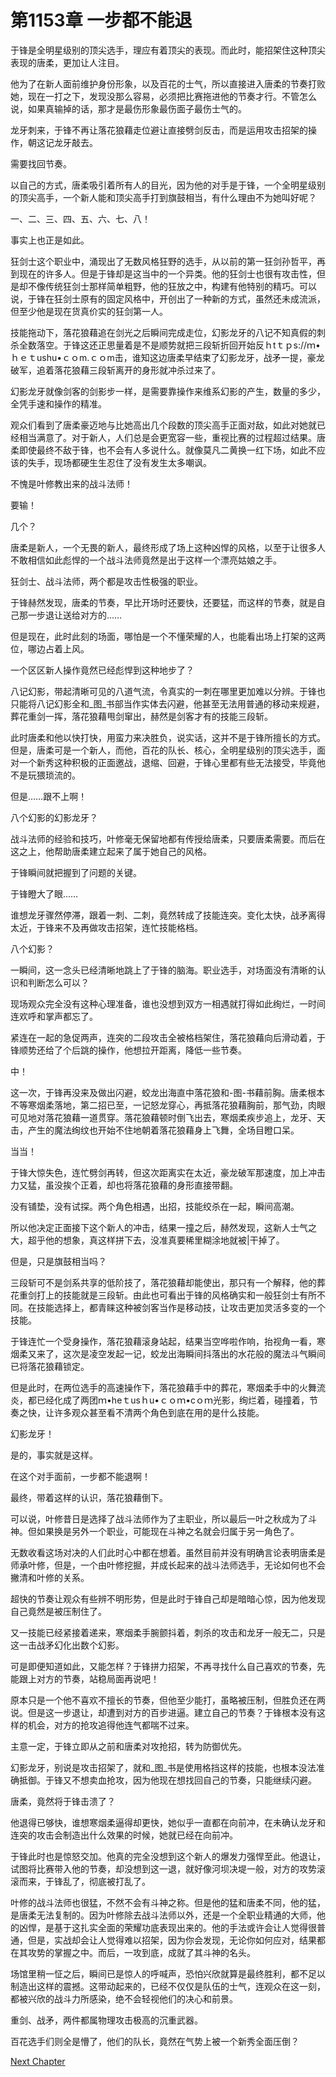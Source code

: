 # 第1153章 一步都不能退

于锋是全明星级别的顶尖选手，理应有着顶尖的表现。而此时，能招架住这种顶尖表现的唐柔，更加让人注目。

他为了在新人面前维护身份形象，以及百花的士气，所以直接进入唐柔的节奏打败她，现在一打之下，发现没那么容易，必须把比赛拖进他的节奏才行。不管怎么说，如果真输掉的话，那才是最伤形象最伤面子最伤士气的。

龙牙刺来，于锋不再让落花狼藉走位避让直接劈剑反击，而是运用攻击招架的操作，朝这记龙牙敲去。

需要找回节奏。

以自己的方式，唐柔吸引着所有人的目光，因为他的对手是于锋，一个全明星级别的顶尖高手，一个新人能和顶尖高手打到旗鼓相当，有什么理由不为她叫好呢？

一、二、三、四、五、六、七、八！

事实上也正是如此。

狂剑士这个职业中，涌现出了无数风格狂野的选手，从以前的第一狂剑孙哲平，再到现在的许多人。但是于锋却是这当中的一个异类。他的狂剑士也很有攻击性，但是却不像传统狂剑士那样简单粗野，他的狂放之中，构建有他特别的精巧。可以说，于锋在狂剑士原有的固定风格中，开创出了一种新的方式，虽然还未成流派，但至少他是现在货真价实的狂剑第一人。

技能拖动下，落花狼藉追在剑光之后瞬间完成走位，幻影龙牙的八记不知真假的刺杀全数落空。于锋这还正思量着是不是顺势就把三段斩折回开始反ｈtｔｐs://ｍ•ｈｅｔushu•ｃｏm.ｃｏm击，谁知这边唐柔早结束了幻影龙牙，战矛一提，豪龙破军，追着落花狼藉三段斩离开的身形就冲杀过来了。

幻影龙牙就像剑客的剑影步一样，是需要靠操作来维系幻影的产生，数量的多少，全凭手速和操作的精准。

观众们看到了唐柔豪迈地与比她高出几个段数的顶尖高手正面对敌，如此对她就已经相当满意了。对于新人，人们总是会更宽容一些，重视比赛的过程超过结果。唐柔即使最终不敌于锋，也不会有人多说什么。就像莫凡二黄换一红下场，如此不应该的失手，现场都硬生生忍住了没有发生太多嘲讽。

不愧是叶修教出来的战斗法师！

要输！

几个？

唐柔是新人，一个无畏的新人，最终形成了场上这种凶悍的风格，以至于让很多人不敢相信如此彪悍的一个战斗法师竟然是出于这样一个漂亮姑娘之手。

狂剑士、战斗法师，两个都是攻击性极强的职业。

于锋赫然发现，唐柔的节奏，早比开场时还要快，还要猛，而这样的节奏，就是自己那一步退让送给对方的……

但是现在，此时此刻的场面，哪怕是一个不懂荣耀的人，也能看出场上打架的这两位，哪边占着上风。

一个区区新人操作竟然已经彪悍到这种地步了？

八记幻影，带起清晰可见的八道气流，令真实的一刺在哪里更加难以分辨。于锋也只能将八记幻影全和_图_书部当作实体去闪避，他甚至无法用普通的移动来规避，葬花重剑一挥，落花狼藉甩剑窜出，赫然是剑客才有的技能三段斩。

此时唐柔和他以快打快，用蛮力来决胜负，说实话，这并不是于锋所擅长的方式。但是，唐柔可是一个新人，而他，百花的队长、核心，全明星级别的顶尖选手，面对一个新秀这种积极的正面邀战，退缩、回避，于锋心里都有些无法接受，毕竟他不是玩猥琐流的。

但是……跟不上啊！

八个幻影的幻影龙牙？

战斗法师的经验和技巧，叶修毫无保留地都有传授给唐柔，只要唐柔需要。而后在这之上，他帮助唐柔建立起来了属于她自己的风格。

于锋瞬间就把握到了问题的关键。

于锋瞪大了眼……

谁想龙牙骤然停滞，跟着一刺、二刺，竟然转成了技能连突。变化太快，战矛离得太近，于锋来不及再做攻击招架，连忙技能格档。

八个幻影？

一瞬间，这一念头已经清晰地跳上了于锋的脑海。职业选手，对场面没有清晰的认识和判断怎么可以？

现场观众完全没有这种心理准备，谁也没想到双方一相遇就打得如此绚烂，一时间连欢呼和掌声都忘了。

紧连在一起的急促两声，连突的二段攻击全被格档架住，落花狼藉向后滑动着，于锋顺势还给了个后跳的操作，他想拉开距离，降低一些节奏。

中！

这一次，于锋再没来及做出闪避，蛟龙出海直中落花狼和-图-书藉前胸。唐柔根本不等寒烟柔落地，第二招已至，一记怒龙穿心，再抵落花狼藉胸前，那气劲，肉眼可见地对落花狼藉一道贯穿。落花狼藉顿时倒飞出去，寒烟柔疾步追上，龙牙、天击，产生的魔法绚纹也开始不住地朝着落花狼藉身上飞舞，全场目瞪口呆。

当当！

于锋大惊失色，连忙劈剑再转，但这次距离实在太近，豪龙破军那速度，加上冲击力又猛，虽没挨个正着，却也将落花狼藉的身形直接带翻。

没有铺垫，没有试探。两个角色相遇，出招，技能绞杀在一起，瞬间高潮。

所以他决定正面接下这个新人的冲击，结果一撞之后，赫然发现，这新人士气之大，超乎他的想象，真这样拼下去，没准真要稀里糊涂地就被|干掉了。

但是，只是旗鼓相当吗？

三段斩可不是剑系共享的低阶技了，落花狼藉却能使出，那只有一个解释，他的葬花重剑打上的技能就是三段斩。由此也可看出于锋的风格确实和一般狂剑士有所不同。在技能选择上，都青睐这种被剑客当作是移动技，让攻击更加灵活多变的一个技能。

于锋连忙一个受身操作，落花狼藉滚身站起，结果当空哗啦作响，抬视角一看，寒烟柔又来了，这次是凌空发起一记，蛟龙出海瞬间抖落出的水花般的魔法斗气瞬间已将落花狼藉锁定。

但是此时，在两位选手的高速操作下，落花狼藉手中的葬花，寒烟柔手中的火舞流炎，都已经化成了两团ｍ•heｔusｈu•ｃｏｍ•cｏｍ光影，绚烂着，碰撞着，节奏之快，让许多观众甚至看不清两个角色到底在用的是什么技能。

幻影龙牙！

是的，事实就是这样。

在这个对手面前，一步都不能退啊！

最终，带着这样的认识，落花狼藉倒下。

可以说，叶修昔日是选择了战斗法师作为了主职业，所以最后一叶之秋成为了斗神。但如果换是另外一个职业，可能现在斗神之名就会归属于另一角色了。

无数收看这场对决的人们此时心中都在想着。虽然目前并没有明确言论表明唐柔是师承叶修，但是，一个由叶修挖掘，并成长起来的战斗法师选手，无论如何也不会撇清和叶修的关系。

超快的节奏让观众有些辨不明形势，但是此时于锋自己却是暗暗心惊，因为他发现自己竟然是被压制住了。

又一技能已经紧接着递来，寒烟柔手腕颤抖着，刺杀的攻击和龙牙一般无二，只是这一击战矛幻化出数个幻影。

可是即便知道如此，又能怎样？于锋拼力招架，不再寻找什么自己喜欢的节奏，先能跟上对方的节奏，站稳局面再说吧！

原本只是一个他不喜欢不擅长的节奏，但他至少能打，虽略被压制，但胜负还在两说。但是这一步退让，却遭到对方的百步进逼。建立自己的节奏？于锋根本没有这样的机会，对方的抢攻追得他连气都喘不过来。

主意一定，于锋立即从之前和唐柔对攻抢招，转为防御优先。

幻影龙牙，别说是攻击招架了，就和_图_书是使用格挡这样的技能，也根本没法准确抵御。于锋又不想卖血抢攻，因为他现在想找回自己的节奏，只能继续闪避。

唐柔，竟然将于锋击溃了？

他退得已够快，谁想寒烟柔逼得却更快，她似乎一直都在向前冲，在未确认龙牙和连突的攻击会制造出什么效果的时候，她就已经在向前冲。

于锋此时也是惊怒交加。他真的完全没想到这个新人的爆发力强悍至此。他退让，试图将比赛带入他的节奏，却没想到这一退，就好像河坝决堤一般，对方的攻势滚滚而来，于锋乱了，彻底被打乱了。

叶修的战斗法师也很猛，不然不会有斗神之称。但是他的猛和唐柔不同，他的猛，是唐柔无法复制的。因为叶修除去战斗法师以外，还是一个全职业精通的大师，他的凶悍，是基于这扎实全面的荣耀功底表现出来的。他的手法或许会让人觉得很普通，但是，实战却会让人觉得难以招架，因为你会发现，无论你如何应对，结果都在其攻势的掌握之中。而后，一攻到底，成就了其斗神的名头。

场馆里稍一怔之后，瞬间已是惊人的呼喊声，恐怕兴欣就算是最终胜利，都不足以制造出这样的震撼。这带动起来的，已经不仅仅是队伍的士气，连观众在这一刻，都被兴欣的战斗力所感染，绝不会轻视他们的决心和前景。

重剑、战矛，两件都属物理攻击极高的沉重武器。

百花选手们则全是懵了，他们的队长，竟然在气势上被一个新秀全面压倒？



[Next Chapter](%E7%AC%AC1154%E7%AB%A0%20%E6%93%82%E5%8F%B0%E5%86%B3%E8%83%9C%E5%B1%80.md)